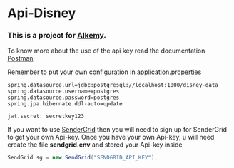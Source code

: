 # Api-Disney

### This is a project for [Alkemy](https://www.alkemy.org/).

To know more about the use of the api key read the documentation [Postman](https://documenter.getpostman.com/view/16938604/UV5deuXD)

Remember to put your own configuration in [application.properties](https://github.com/PostaElio/alkemy-challenge-java-spring/blob/main/src/main/resources/application.properties)

```properties
spring.datasource.url=jdbc:postgresql://localhost:1000/disney-data
spring.datasource.username=postgres
spring.datasource.password=postgres
spring.jpa.hibernate.ddl-auto=update

jwt.secret: secretkey123
```

If you want to use [SenderGrid](https://sendgrid.com/) then you will need to sign up for SenderGrid to get your own Api-key.
Once you have your own Api-key, u will need create the file **sendgrid.env** and stored your Api-key inside

```java
SendGrid sg = new SendGrid("SENDGRID_API_KEY");
```